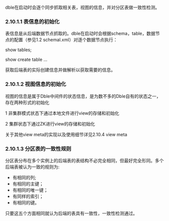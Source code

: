 dble在启动时会逐个同步抓取相关表，视图的信息，并对分区表做一致性检测。  

### 2.10.1.1  表信息的初始化
表信息是从后端数据节点抓取的。dble在启动时会根据schema，table，数据节点的配置（参见1.2 schemal.xml）对逐个数据节点执行：  

show tables;  

show create table ...  

获取后端表的实际创建信息并做解析以获取需要的信息。  

### 2.10.1.2  视图信息的初始化  
视图的信息是属于Dble中间件的状态信息，是为数不多的Dble自有的状态之一，存在两种形式的初始化  

1 非集群模式状态下通过本地文件进行view的存储和初始化  

2 集群状态下通过ZK进行view的存储和初始化  

关于其他view meta的实现以及使用细节详见2.10.4 view meta  

### 2.10.1.3  分区表的一致性规则  
分区表分布在多个实例上的后端表的表结构不必完全相同，但最好完全形同。多个后端表被认为一致的规则为:  

+ 有相同的列;  
+ 有相同的主键；
+ 有相同的唯一键；
+ 有同样的索引；
+ 有相同的键。   

只要这五个方面相同就认为后端的表具有一致性，一致性检测通过。
